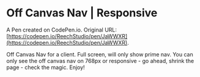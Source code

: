 # Off Canvas Nav | Responsive

A Pen created on CodePen.io. Original URL: [https://codepen.io/ReechStudio/pen/JaWWXR](https://codepen.io/ReechStudio/pen/JaWWXR).

Off Canvas Nav for a client.  Full screen, will only show prime nav. You can only see the off canvas nav on 768px or responsive - go ahead, shrink the page - check the magic. Enjoy!